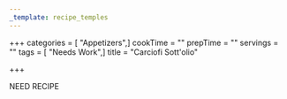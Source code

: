 ```yaml
---
_template: recipe_temples
---
```




+++
categories = [ "Appetizers",]
cookTime = ""
prepTime = ""
servings = ""
tags = [ "Needs Work",]
title = "Carciofi Sott'olio"

+++

NEED RECIPE
